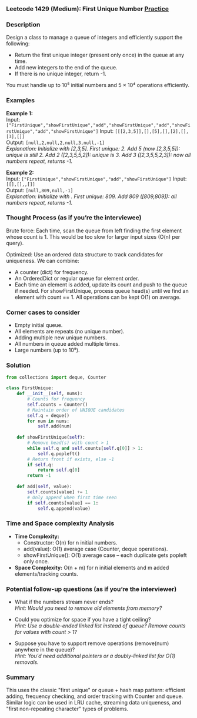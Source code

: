 ### Leetcode 1429 (Medium): First Unique Number [Practice](https://leetcode.com/problems/first-unique-number)

### Description  
Design a class to manage a queue of integers and efficiently support the following:
- Return the first unique integer (present only once) in the queue at any time.
- Add new integers to the end of the queue.
- If there is no unique integer, return -1.

You must handle up to 10⁵ initial numbers and 5 × 10⁴ operations efficiently.

### Examples  
**Example 1:**  
Input: `["FirstUnique","showFirstUnique","add","showFirstUnique","add","showFirstUnique","add","showFirstUnique"]` 
Input: `[[[2,3,5]],[],[5],[],[2],[],[3],[]]`  
Output: `[null,2,null,2,null,3,null,-1]`  
*Explanation: Initialize with [2,3,5]. First unique: 2. Add 5 (now [2,3,5,5]): unique is still 2. Add 2 ([2,3,5,5,2]): unique is 3. Add 3 ([2,3,5,5,2,3]): now all numbers repeat, returns -1.*

**Example 2:**  
Input: `["FirstUnique","showFirstUnique","add","showFirstUnique"]` 
Input: `[[],[],,[]]`  
Output: `[null,809,null,-1]`  
*Explanation: Initialize with . First unique: 809. Add 809 ([809,809]): all numbers repeat, returns -1.*

### Thought Process (as if you’re the interviewee)  
Brute force: Each time, scan the queue from left finding the first element whose count is 1. This would be too slow for larger input sizes (O(n) per query).

Optimized: Use an ordered data structure to track candidates for uniqueness. We can combine:
- A counter (dict) for frequency.
- An OrderedDict or regular queue for element order.
- Each time an element is added, update its count and push to the queue if needed. For showFirstUnique, process queue head(s) until we find an element with count == 1.
All operations can be kept O(1) on average.

### Corner cases to consider  
- Empty initial queue.
- All elements are repeats (no unique number).
- Adding multiple new unique numbers.
- All numbers in queue added multiple times.
- Large numbers (up to 10⁸).

### Solution

```python
from collections import deque, Counter

class FirstUnique:
    def __init__(self, nums):
        # Counts for frequency
        self.counts = Counter()
        # Maintain order of UNIQUE candidates
        self.q = deque()
        for num in nums:
            self.add(num)
    
    def showFirstUnique(self):
        # Remove head(s) with count > 1
        while self.q and self.counts[self.q[0]] > 1:
            self.q.popleft()
        # Return front if exists, else -1
        if self.q:
            return self.q[0]
        return -1
    
    def add(self, value):
        self.counts[value] += 1
        # Only append when first time seen
        if self.counts[value] == 1:
            self.q.append(value)
```

### Time and Space complexity Analysis  
- **Time Complexity:**
    - Constructor: O(n) for n initial numbers.
    - add(value): O(1) average case (Counter, deque operations).
    - showFirstUnique(): O(1) average case – each duplicate gets popleft only once.
- **Space Complexity:** O(n + m) for n initial elements and m added elements/tracking counts.

### Potential follow-up questions (as if you’re the interviewer)  
- What if the numbers stream never ends?  
  *Hint: Would you need to remove old elements from memory?*

- Could you optimize for space if you have a tight ceiling?  
  *Hint: Use a double-ended linked list instead of queue? Remove counts for values with count > 1?*

- Suppose you have to support remove operations (remove(num) anywhere in the queue)?  
  *Hint: You'd need additional pointers or a doubly-linked list for O(1) removals.*

### Summary
This uses the classic "first unique" or queue + hash map pattern: efficient adding, frequency checking, and order tracking with Counter and queue. Similar logic can be used in LRU cache, streaming data uniqueness, and "first non-repeating character" types of problems.